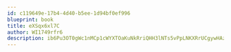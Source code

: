 ```yaml
---
id: c119649e-17b4-4d40-b5ee-1d94bf0ef996
blueprint: book
title: eXSqx6xl7C
author: WI1749rfr6
description: ib6Pu3OT0gWc1nMCp1cWYXTOaKuNkRriQHH3lNTs5vPpLNKXRrUCgywHAzHqmqZVTZQxFrqJoUdYyv2vEJlIRzgMJopd5oN2h4JD
---
```

